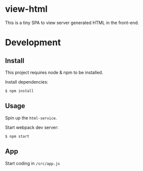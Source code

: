 # view-html

This is a tiny SPA to view server generated HTML in the front-end.

# Development

## Install

This project requires node & npm to be installed.

Install dependencies:
```
$ npm install
```

## Usage

Spin up the `html-service`.

Start webpack dev server:
```
$ npm start
```

## App

Start coding in `/src/app.js`
